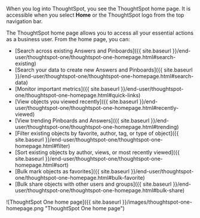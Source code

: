 When you log into ThoughtSpot, you see the ThoughtSpot home page. It is accessible when you select **Home** or the ThoughtSpot logo from the top navigation bar.

The ThoughtSpot home page allows you to access all your essential actions as a business user. From the home page, you can:

- [Search across existing Answers and Pinboards]({{ site.baseurl }}/end-user/thoughtspot-one/thoughtspot-one-homepage.html#search-existing)
- [Search your data to create new Answers and Pinboards]({{ site.baseurl }}/end-user/thoughtspot-one/thoughtspot-one-homepage.html#search-data)
- [Monitor important metrics]({{ site.baseurl }}/end-user/thoughtspot-one/thoughtspot-one-homepage.html#quick-links)
- [View objects you viewed recently]({{ site.baseurl }}/end-user/thoughtspot-one/thoughtspot-one-homepage.html#recently-viewed)
- [View trending Pinboards and Answers]({{ site.baseurl }}/end-user/thoughtspot-one/thoughtspot-one-homepage.html#trending)
- [Filter existing objects by favorite, author, tag, or type of object]({{ site.baseurl }}/end-user/thoughtspot-one/thoughtspot-one-homepage.html#filter)
- [Sort existing objects by author, views, or most recently viewed]({{ site.baseurl }}/end-user/thoughtspot-one/thoughtspot-one-homepage.html#sort)
- [Bulk mark objects as favorites]({{ site.baseurl }}/end-user/thoughtspot-one/thoughtspot-one-homepage.html#bulk-favorite)
- [Bulk share objects with other users and groups]({{ site.baseurl }}/end-user/thoughtspot-one/thoughtspot-one-homepage.html#bulk-share)

![ThoughtSpot One home page]({{ site.baseurl }}/images/thoughtspot-one-homepage.png "ThoughtSpot One home page")

